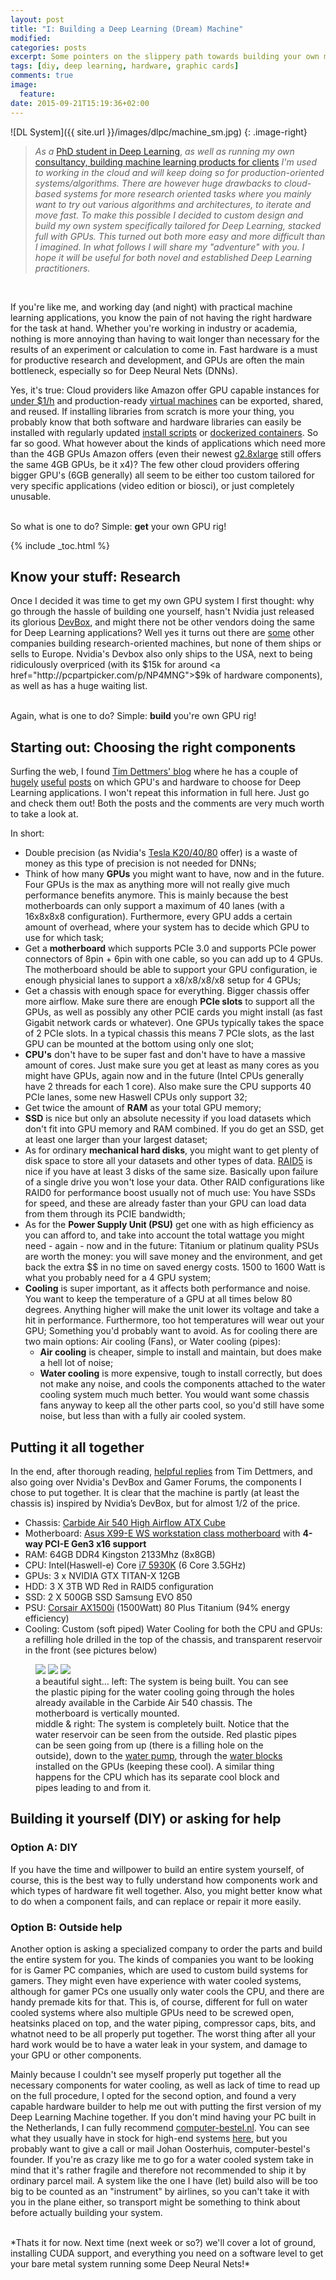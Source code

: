 ```yaml
---
layout: post
title: "I: Building a Deep Learning (Dream) Machine"
modified:
categories: posts
excerpt: Some pointers on the slippery path towards building your own machine for Deep Learning
tags: [diy, deep learning, hardware, graphic cards]
comments: true
image:
  feature:
date: 2015-09-21T15:19:36+02:00
---
```


![DL System]({{ site.url }}/images/dlpc/machine_sm.jpg)
{: .image-right}
> *As a* <a href="http://www.csc.kth.se/~roelof/">PhD student in Deep Learning</a>, *as well as running my own* <a href="http://www.graph-technologies.com/">consultancy, building machine learning products for clients</a> *I'm used to working in the cloud and will keep doing so for production-oriented systems/algorithms. There are however huge drawbacks to cloud-based systems for more research oriented tasks where you mainly want to try out various algorithms and architectures, to iterate and move fast. To make this possible I decided to custom design and build my own system specifically tailored for Deep Learning, stacked full with GPUs. This turned out both more easy and more difficult than I imagined. In what follows I will share my "adventure" with you. I hope it will be useful for both novel and established Deep Learning practitioners.*

<br>

If you're like me, and working day (and night) with practical machine learning applications, you know the pain of not having the right hardware for the task at hand. Whether you're working in industry or academia, nothing is more annoying than having to wait longer than necessary for the results of an experiment or calculation to come in. Fast hardware is a must for productive research and development, and GPUs are often the main bottleneck, especially so for Deep Neural Nets (DNNs).


Yes, it's true: Cloud providers like Amazon offer GPU capable instances for <a href="https://aws.amazon.com/ec2/pricing/">under $1/h</a> and production-ready <a href="http://docs.aws.amazon.com/AWSEC2/latest/UserGuide/AMIs.html">virtual machines</a> can be exported, shared, and reused. If installing libraries from scratch is more your thing, you probably know that both software and hardware libraries can easily be installed with regularly updated <a rel="dlcloudscripts" href="https://github.com/deeplearningparis/dl-machine">install scripts</a>  or <a href="https://hub.docker.com/r/tleyden5iwx/ubuntu-cuda/">dockerized containers</a>. So far so good. What however about the kinds of applications which need more than the 4GB GPUs Amazon offers (even their newest <a href="https://aws.amazon.com/blogs/aws/new-g2-instance-type-with-4x-more-gpu-power/">g2.8xlarge</a> still offers the same 4GB GPUs, be it x4)? The few other cloud providers offering bigger GPU's (6GB generally) all seem to be either too custom tailored for very specific applications (video edition or biosci), or just completely unusable.

<br>
So what is one to do? Simple: <b>get</b> your own GPU rig!


{% include _toc.html %}

## Know your stuff: Research
Once I decided it was time to get my own GPU system I first thought: why go through the hassle of building one yourself, hasn't Nvidia just released its glorious <a href="https://developer.nvidia.com/devbox">DevBox</a>, and might there not be other vendors doing the same for Deep Learning applications? Well yes it turns out there are <a href="https://www.microway.com/preconfiguredsystems/whisperstation-deep-learning/">some</a> other companies building research-oriented machines, but none of them ships or sells to Europe. Nvidia's Devbox also only ships to the USA, next to being ridiculously overpriced (with its $15k for around <a href="http://pcpartpicker.com/p/NP4MNG">$9k of hardware components</a>), as well as has a huge waiting list.

<br>
Again, what is one to do? Simple: <b>build</b> you're own GPU rig!


## Starting out: Choosing the right components

Surfing the web, I found <a href="https://timdettmers.wordpress.com">Tim Dettmers' blog</a> where he has a couple of <a href="https://timdettmers.wordpress.com/2014/08/14/which-gpu-for-deep-learning/">hugely</a> <a href="https://timdettmers.wordpress.com/2015/03/09/deep-learning-hardware-guide/">useful</a> <a href="https://timdettmers.wordpress.com/2014/09/21/how-to-build-and-use-a-multi-gpu-system-for-deep-learning/">posts</a> on which GPU's and hardware to choose for Deep Learning applications. I won't repeat this information in full here. Just go and check them out! Both the posts and the comments are very much worth to take a look at.

In short:

* Double precision (as Nvidia's <a href="http://www.nvidia.com/object/tesla-workstations.html">Tesla K20/40/80</a> offer) is a waste of money as this type of precision is not needed for DNNs;
* Think of how many <b>GPUs</b> you might want to have, now and in the future. Four GPUs is the max as anything more will not really give much performance benefits anymore. This is mainly because the best motherboards can only support a maximum of 40 lanes (with a 16x8x8x8 configuration). Furthermore, every GPU adds a certain amount of overhead, where your system has to decide which GPU to use for which task;
* Get a <b>motherboard</b> which supports PCIe 3.0 and supports PCIe power connectors of 8pin + 6pin with one cable, so you can add up to 4 GPUs. The motherboard should be able to support your GPU configuration, ie enough physicial lanes to support a x8/x8/x8/x8 setup for 4 GPUs;
* Get a chassis with enough space for everything. Bigger chassis offer more airflow.
Make sure there are enough <b>PCIe slots</b> to support all the GPUs, as well as possibly any other PCIE cards you might install (as fast Gigabit network cards or whatever). One GPUs typically takes the space of 2 PCIe slots. In a typical chassis this means 7 PCIe slots, as the last GPU can be mounted at the bottom using only one slot;
* <b>CPU's</b> don't have to be super fast and don't have to have a massive amount of cores. Just make sure you get at least as many cores as you might have GPUs, again now and in the future (Intel CPUs generally have 2 threads for each 1 core). Also make sure the CPU supports 40 PCIe lanes, some new Haswell CPUs only support 32;
* Get twice the amount of <b>RAM</b> as your total GPU memory;
* <b>SSD</b> is nice but only an absolute necessity if you load datasets which don't fit into GPU memory and RAM combined. If you do get an SSD, get at least one larger than your largest dataset;
* As for ordinary <b>mechanical hard disks</b>, you might want to get plenty of disk space to store all your datasets and other types of data. <a href="https://en.wikipedia.org/wiki/Standard_RAID_levels#RAID_5">RAID5</a> is nice if you have at least 3 disks of the same size. Basically upon failure of a single drive you won't lose your data. Other RAID configurations like RAID0 for performance boost usually not of much use: You have SSDs for speed, and these are already faster than your GPU can load data from them through its PCIE bandwidth;
* As for the <b>Power Supply Unit (PSU)</b> get one with as high efficiency as you can afford to, and take into account the total wattage you might need - again - now and in the future: Titanium or platinum quality PSUs are worth the money: you will save money and the environment, and get back the extra $$ in no time on saved energy costs. 1500 to 1600 Watt is what you probably need for a 4 GPU system;
* <b>Cooling</b> is super important, as it affects both performance and noise. You want to keep the temperature of a GPU at all times below 80 degrees. Anything higher will make the unit lower its voltage and take a hit in performance. Furthermore, too hot temperatures will wear out your GPU; Something you'd probably want to avoid. As for cooling there are two main options: Air cooling (Fans), or Water cooling (pipes):
    * <b>Air cooling</b> is cheaper, simple to install and maintain, but does make a hell lot of noise;
    * <b>Water cooling</b> is more expensive, tough to install correctly, but does not make any noise, and cools the components attached to the water cooling system much much better. You would want some chassis fans anyway to keep all the other parts cool, so you'd still have some noise, but less than with a fully air cooled system.


## Putting it all together

In the end, after thorough reading, <a href="https://timdettmers.wordpress.com/2015/03/09/deep-learning-hardware-guide/comment-page-1/#comment-540">helpful replies</a> from Tim Dettmers, and also going over Nvidia's DevBox and Gamer Forums, the components I chose to put together. It is clear that the machine is partly (at least the chassis is) inspired by Nvidia’s DevBox, but for almost 1/2 of the price.

* Chassis: <a href="http://www.corsair.com/en/carbide-series-air-540-high-airflow-atx-cube-case">Carbide Air 540 High Airflow ATX Cube</a>
* Motherboard: <a href="https://www.asus.com/us/Commercial_Servers_Workstations/X99E_WS/">Asus X99-E WS workstation class motherboard</a> with <b>4-way PCI-E Gen3 x16 support</b>
* RAM: 64GB DDR4 Kingston 2133Mhz (8x8GB)
* CPU: Intel(Haswell-e) Core <a href="http://ark.intel.com/products/82931/Intel-Core-i7-5930K-Processor-15M-Cache-up-to-3_70-GHz">i7 5930K</a> (6 Core 3.5GHz)
* GPUs: 3 x NVIDIA GTX TITAN-X 12GB
* HDD: 3 X 3TB WD Red in RAID5 configuration
* SSD: 2 X 500GB SSD Samsung EVO 850
* PSU: <a href="http://www.corsair.com/en/ax1500i-digital-atx-power-supply-1500-watt-fully-modular-psu">Corsair AX1500i</a> (1500Watt) 80 Plus Titanium (94% energy efficiency)
* Cooling: Custom (soft piped) Water Cooling for both the CPU and GPUs: a refilling hole drilled in the top of the chassis, and transparent reservoir in the front (see pictures below)

<figure class="third">
    <a href="/images/dlpc/1_building.jpg"><img src="/images/dlpc/1_building.jpg"></a>
    <a href="/images/dlpc/2_pc.jpg"><img src="/images/dlpc/2_pc.jpg"></a>
    <a href="/images/dlpc/3_pc_side.jpg"><img src="/images/dlpc/3_pc_side.jpg"></a>
    <figcaption>a beautiful sight... left: The system is being built. You can see the plastic piping for the water cooling going through the holes already available in the Carbide Air 540 chassis. The motherboard is vertically mounted.<br/> middle & right: The system is completely built. Notice that the water reservoir can be seen from the outside. Red plastic pipes can be seen going from up (there is a filling hole on the outside), down to the <a href="http://www.highflow.nl/watercooling-sets/cpu-sets/xspc-raystorm-d5-rx360-watercooling-kit.html">water pump</a>, through the <a href="http://www.highflow.nl/water-blocks/gpu-blocks/nvidia/ek-fc-titan-x.html">water blocks</a> installed on the GPUs (keeping these cool). A similar thing happens for the CPU which has its separate cool block and pipes leading to and from it.</figcaption>
</figure>

## Building it yourself (DIY) or asking for help

### Option A: DIY

If you have the time and willpower to build an entire system yourself, of course, this is the best way to fully understand how components work and which types of hardware fit well together. Also, you might better know what to do when a component fails, and can replace or repair it more easily.

### Option B: Outside help

Another option is asking a specialized company to order the parts and build the entire system for you. The kinds of companies you want to be looking for is Gamer PC companies, which are used to custom build systems for gamers. They might even have experience with water cooled systems, although for gamer PCs one usually only water cools the CPU, and there are handy premade kits for that. This is, of course, different for full on water cooled systems where also multiple GPUs need to be screwed open, heatsinks placed on top, and the water piping, compressor caps, bits, and whatnot need to be all properly put together. The worst thing after all your hard work would be to have a water leak in your system, and damage to your GPU or other components.

Mainly because I couldn't see myself properly put together all the necessary components for water cooling, as well as lack of time to read up on the full procedure, I opted for the second option, and found a very capable hardware builder to help me out with putting the first version of my Deep Learning Machine together.
If you don't mind having your PC built in the Netherlands, I can fully recommend <a href="http://www.computer-bestel.nl/">computer-bestel.nl</a>. You can see what they usually have in stock for high-end systems <a href="http://www.computer-bestel.nl/game-computer-samenstellen/ultimate-intel-game-computer/">here</a>, but you probably want to give a call or mail Johan Oosterhuis, computer-bestel's founder.
If you're as crazy like me to go for a water cooled system take in mind that it's rather fragile and therefore not recommended to ship it by ordinary parcel mail. A system like the one I have (let) build also will be too big to be counted as an "instrument" by airlines, so you can't take it with you in the plane either, so transport might be something to think about before actually building your system.

<br>
*Thats it for now. Next time (next week or so?) we'll cover a lot of ground, installing CUDA support, and everything you need on a software level to get your bare metal system running some Deep Neural Nets!*
